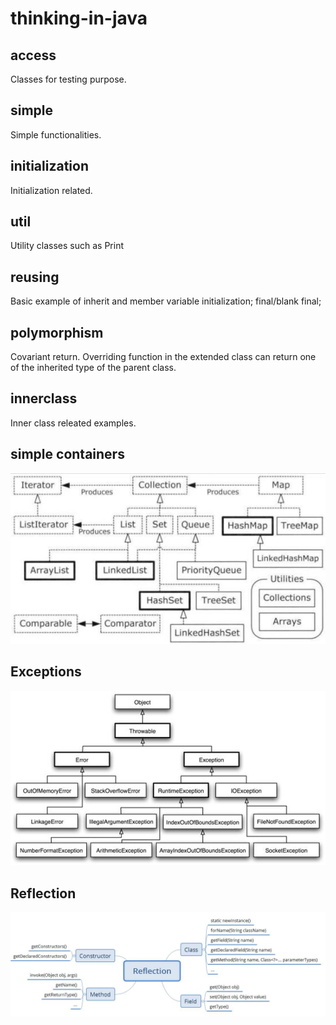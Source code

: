 # thinking-in-java

## access
Classes for testing purpose.

## simple
Simple functionalities.

## initialization
Initialization related.

## util
Utility classes such as Print

## reusing
Basic example of inherit and member variable initialization; final/blank final;

## polymorphism
Covariant return. Overriding function in the extended class can return one of the inherited type of the parent class.

## innerclass
Inner class releated examples. 

## simple containers
![Simple Container Taxonomy](https://github.com/ya-ming/thinking-in-java/raw/master/files/simple-container-taxonomy.jpg)

## Exceptions
![Exceptions](https://github.com/ya-ming/thinking-in-java/raw/master/files/exception.jpg)

## Reflection
![Reflection](https://github.com/ya-ming/thinking-in-java/raw/master/files/reflection-basic.jpg)